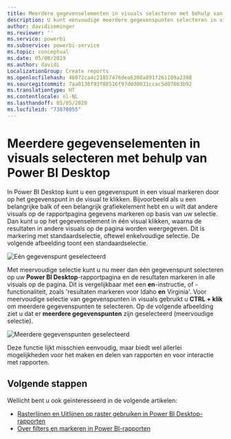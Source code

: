 ```yaml
---
title: Meerdere gegevenselementen in visuals selecteren met behulp van Power BI Desktop
description: U kunt eenvoudige meerdere gegevenspunten selecteren in visuals in Power BI Desktop met CTRL+klik
author: davidiseminger
ms.reviewer: ''
ms.service: powerbi
ms.subservice: powerbi-service
ms.topic: conceptual
ms.date: 05/08/2019
ms.author: davidi
LocalizationGroup: Create reports
ms.openlocfilehash: 46072ca4c21857476dea6308a891f261109a2388
ms.sourcegitcommit: 7aa0136f93f88516f97ddd8031ccac5d07863b92
ms.translationtype: HT
ms.contentlocale: nl-NL
ms.lasthandoff: 05/05/2020
ms.locfileid: "73878055"
---
```

# <a name="multi-select-data-elements-in-visuals-using-power-bi-desktop"></a>Meerdere gegevenselementen in visuals selecteren met behulp van Power BI Desktop

In Power BI Desktop kunt u een gegevenspunt in een visual markeren door op het gegevenspunt in de visual te klikken. Bijvoorbeeld als u een belangrijke balk of een belangrijk grafiekelement hebt en u wilt dat andere visuals op de rapportpagina gegevens markeren op basis van uw selectie. Dan kunt u op het gegevenselement in één visual klikken, waarna de resultaten in andere visuals op de pagina worden weergegeven. Dit is markering met standaardselectie, oftewel enkelvoudige selectie. De volgende afbeelding toont een standaardselectie. 

![Eén gegevenspunt geselecteerd](media/desktop-multi-select/multi-select_01.png)

Met meervoudige selectie kunt u nu meer dan één gegevenspunt selecteren op uw **Power BI Desktop**-rapportpagina en de resultaten markeren in alle visuals op de pagina. Dit is vergelijkbaar met een **en**-instructie, of -functionaliteit, zoals 'resultaten markeren voor Idaho **en** Virginia'. Voor meervoudige selectie van gegevenspunten in visuals gebruikt u **CTRL + klik** om meerdere gegevenspunten te selecteren. Op de volgende afbeelding ziet u dat er **meerdere gegevenspunten** zijn geselecteerd (meervoudige selectie).

![Meerdere gegevenspunten geselecteerd](media/desktop-multi-select/multi-select_02.png)

Deze functie lijkt misschien eenvoudig, maar biedt wel allerlei mogelijkheden voor het maken en delen van rapporten en voor interactie met rapporten. 

## <a name="next-steps"></a>Volgende stappen

Wellicht bent u ook geïnteresseerd in de volgende artikelen:

* [Rasterlijnen en Uitlijnen op raster gebruiken in Power BI Desktop-rapporten](desktop-gridlines-snap-to-grid.md)
* [Over filters en markeren in Power BI-rapporten](power-bi-reports-filters-and-highlighting.md)

